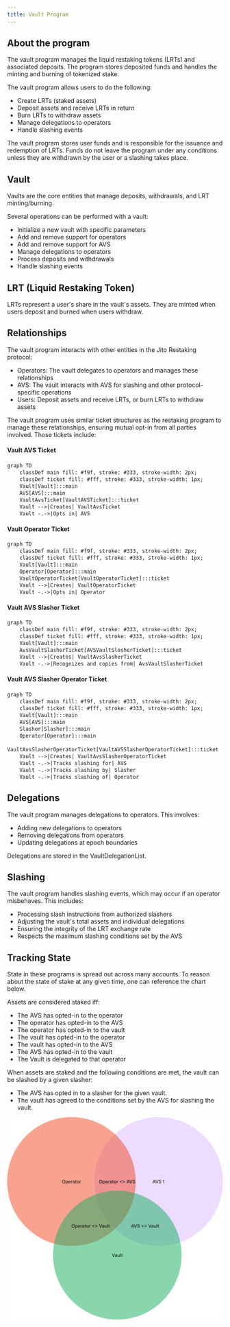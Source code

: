 ```yaml
---
title: Vault Program
---
```


## About the program

The vault program manages the liquid restaking tokens (LRTs) and associated deposits. The program stores deposited funds
and handles the minting and burning of tokenized stake.

The vault program allows users to do the following:

- Create LRTs (staked assets)
- Deposit assets and receive LRTs in return
- Burn LRTs to withdraw assets
- Manage delegations to operators
- Handle slashing events

The vault program stores user funds and is responsible for the issuance and redemption of LRTs.
Funds do not leave the program under any conditions unless they are withdrawn by the user or a slashing takes place.

## Vault

Vaults are the core entities that manage deposits, withdrawals, and LRT minting/burning.

Several operations can be performed with a vault:

- Initialize a new vault with specific parameters
- Add and remove support for operators
- Add and remove support for AVS
- Manage delegations to operators
- Process deposits and withdrawals
- Handle slashing events

## LRT (Liquid Restaking Token)

LRTs represent a user's share in the vault's assets.
They are minted when users deposit and burned when users withdraw.

## Relationships

The vault program interacts with other entities in the Jito Restaking protocol:

- Operators: The vault delegates to operators and manages these relationships
- AVS: The vault interacts with AVS for slashing and other protocol-specific operations
- Users: Deposit assets and receive LRTs, or burn LRTs to withdraw assets

The vault program uses similar ticket structures as the restaking program to manage these relationships, ensuring mutual
opt-in from all parties involved. Those tickets include:

#### Vault AVS Ticket

```mermaid
graph TD
    classDef main fill: #f9f, stroke: #333, stroke-width: 2px;
    classDef ticket fill: #fff, stroke: #333, stroke-width: 1px;
    Vault[Vault]:::main
    AVS[AVS]:::main
    VaultAvsTicket[VaultAVSTicket]:::ticket
    Vault -->|Creates| VaultAvsTicket
    Vault -.->|Opts in| AVS
```

#### Vault Operator Ticket

```mermaid
graph TD
    classDef main fill: #f9f, stroke: #333, stroke-width: 2px;
    classDef ticket fill: #fff, stroke: #333, stroke-width: 1px;
    Vault[Vault]:::main
    Operator[Operator]:::main
    VaultOperatorTicket[VaultOperatorTicket]:::ticket
    Vault -->|Creates| VaultOperatorTicket
    Vault -.->|Opts in| Operator
```

#### Vault AVS Slasher Ticket

```mermaid
graph TD
    classDef main fill: #f9f, stroke: #333, stroke-width: 2px;
    classDef ticket fill: #fff, stroke: #333, stroke-width: 1px;
    Vault[Vault]:::main
    AvsVaultSlasherTicket[AVSVaultSlasherTicket]:::ticket
    Vault -->|Creates| VaultAvsSlasherTicket
    Vault -.->|Recognizes and copies from| AvsVaultSlasherTicket
```

#### Vault AVS Slasher Operator Ticket

```mermaid
graph TD
    classDef main fill: #f9f, stroke: #333, stroke-width: 2px;
    classDef ticket fill: #fff, stroke: #333, stroke-width: 1px;
    Vault[Vault]:::main
    AVS[AVS]:::main
    Slasher[Slasher]:::main
    Operator[Operator]:::main
    VaultAvsSlasherOperatorTicket[VaultAVSSlasherOperatorTicket]:::ticket
    Vault -->|Creates| VaultAvsSlasherOperatorTicket
    Vault -.->|Tracks slashing for| AVS
    Vault -.->|Tracks slashing by| Slasher
    Vault -.->|Tracks slashing of| Operator
```

## Delegations

The vault program manages delegations to operators. This involves:

- Adding new delegations to operators
- Removing delegations from operators
- Updating delegations at epoch boundaries

Delegations are stored in the VaultDelegationList.

## Slashing

The vault program handles slashing events, which may occur if an operator misbehaves. This includes:

- Processing slash instructions from authorized slashers
- Adjusting the vault's total assets and individual delegations
- Ensuring the integrity of the LRT exchange rate
- Respects the maximum slashing conditions set by the AVS

## Tracking State

State in these programs is spread out across many accounts.
To reason about the state of stake at any given time, one can reference the chart below.

Assets are considered staked iff:

- The AVS has opted-in to the operator
- The operator has opted-in to the AVS
- The operator has opted-in to the vault
- The vault has opted-in to the operator
- The vault has opted-in to the AVS
- The AVS has opted-in to the vault
- The Vault is delegated to that operator

When assets are staked and the following conditions are met, the vault can be slashed by a given slasher:

- The AVS has opted in to a slasher for the given vault.
- The vault has agreed to the conditions set by the AVS for slashing the vault.

![img.png](../assets/staked_venn_diagram.png)